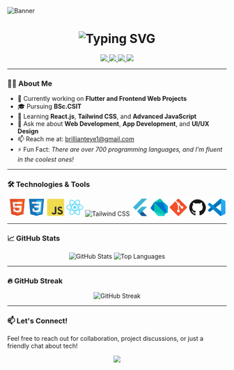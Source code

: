 <!-- Banner Image -->
![Banner](https://source.unsplash.com/1600x400/?technology,code,frontend)

<!-- Typing SVG Greeting -->
<h1 align="center">
  <img src="https://readme-typing-svg.herokuapp.com?font=Fira+Code&size=36&pause=1000&color=36BCF7&center=true&vCenter=true&width=1000&lines=Hi+%F0%9F%91%8B%2C+I'm+Rabin+Subedi;Frontend+Engineer+%7C+JavaScript+Enthusiast;Passionate+about+UI%2FUX+and+Web+Development" alt="Typing SVG" />
</h1>

<!-- Social Media Links -->
<p align="center">
  <a href="https://linkedin.com/in/rabin-subedi" target="_blank">
    <img src="https://img.shields.io/badge/LinkedIn-%230077B5.svg?&style=for-the-badge&logo=linkedin&logoColor=white" />
  </a>
  <a href="https://stackoverflow.com/users/your-user-id" target="_blank">
    <img src="https://img.shields.io/badge/StackOverflow-FE7A16?style=for-the-badge&logo=stack-overflow&logoColor=white" />
  </a>
  <a href="https://fb.com/rabean.subedi" target="_blank">
    <img src="https://img.shields.io/badge/Facebook-1877F2?style=for-the-badge&logo=facebook&logoColor=white" />
  </a>
  <a href="https://instagram.com/rabean_subedi" target="_blank">
    <img src="https://img.shields.io/badge/Instagram-E4405F?style=for-the-badge&logo=instagram&logoColor=white" />
  </a>
</p>

---

### 🧑‍💻 About Me

- 🔭 Currently working on **Flutter and Frontend Web Projects**
- 🎓 Pursuing **BSc.CSIT**
- 🌱 Learning **React.js**, **Tailwind CSS**, and **Advanced JavaScript**
- 💬 Ask me about **Web Development**, **App Development**, and **UI/UX Design**
- 📫 Reach me at: [brillianteye1@gmail.com](mailto:brillianteye1@gmail.com)
- ⚡ Fun Fact: *There are over 700 programming languages, and I'm fluent in the coolest ones!*

---

### 🛠️ Technologies & Tools

<p align="center">
  <img src="https://raw.githubusercontent.com/devicons/devicon/master/icons/html5/html5-original.svg" alt="HTML5" width="40" height="40"/>
  <img src="https://raw.githubusercontent.com/devicons/devicon/master/icons/css3/css3-original.svg" alt="CSS3" width="40" height="40"/>
  <img src="https://raw.githubusercontent.com/devicons/devicon/master/icons/javascript/javascript-original.svg" alt="JavaScript" width="40" height="40"/>
  <img src="https://raw.githubusercontent.com/devicons/devicon/master/icons/react/react-original.svg" alt="React" width="40" height="40"/>
  <img src="https://www.vectorlogo.zone/logos/tailwindcss/tailwindcss-icon.svg" alt="Tailwind CSS" width="40" height="40"/>
  <img src="https://raw.githubusercontent.com/devicons/devicon/master/icons/flutter/flutter-original.svg" alt="Flutter" width="40" height="40"/>
  <img src="https://raw.githubusercontent.com/devicons/devicon/master/icons/dart/dart-original.svg" alt="Dart" width="40" height="40"/>
  <img src="https://raw.githubusercontent.com/devicons/devicon/master/icons/git/git-original.svg" alt="Git" width="40" height="40"/>
  <img src="https://raw.githubusercontent.com/devicons/devicon/master/icons/github/github-original.svg" alt="GitHub" width="40" height="40"/>
  <img src="https://raw.githubusercontent.com/devicons/devicon/master/icons/vscode/vscode-original.svg" alt="VS Code" width="40" height="40"/>
</p>

---

### 📈 GitHub Stats

<p align="center">
  <img src="https://github-readme-stats.vercel.app/api?username=lucifercode2058&show_icons=true&theme=radical" alt="GitHub Stats" width="45%"/>
  <img src="https://github-readme-stats.vercel.app/api/top-langs/?username=lucifercode2058&layout=compact&theme=radical" alt="Top Languages" width="45%"/>
</p>

---

### 🔥 GitHub Streak

<p align="center">
  <img src="https://streak-stats.demolab.com/?user=lucifercode2058&theme=radical&hide_border=true" alt="GitHub Streak"/>
</p>

---

### 📫 Let's Connect!

Feel free to reach out for collaboration, project discussions, or just a friendly chat about tech!

<p align="center">
  <a href="mailto:brillianteye1@gmail.com">
    <img src="https://img.shields.io/badge/Email-D14836?style=for-the-badge&logo=gmail&logoColor=white" />
  </a>
</p>
